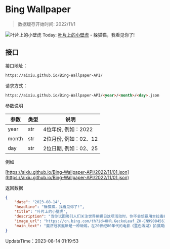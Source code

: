 # Bing Wallpaper

> 数据缓存开始时间: 2022/11/1

![叶片上的小壁虎](https://cn.bing.com/th?id=OHR.GeckoLeaf_ZH-CN9908456174_1920x1080.webp)
Today: [叶片上的小壁虎](https://cn.bing.com/th?id=OHR.GeckoLeaf_ZH-CN9908456174_1920x1080.webp) - 躲猫猫，我看见你了!

## 接口

接口地址：

```html
https://aixiu.github.io/Bing-Wallpaper-API/
```

请求方式：

```html
https://aixiu.github.io/Bing-Wallpaper-API/<year>/<month>/<day>.json
```

参数说明

| 参数 | 类型 | 说明 |
| - | - | - |
| year | str | 4位年份, 例如：2022 |
| month | str | 2位月份, 例如：02、12 |
| day | str | 2位日期, 例如：02、25 |

例如

[https://aixiu.github.io/Bing-Wallpaper-API/2022/11/01.json](https://aixiu.github.io/Bing-Wallpaper-API/2022/11/01.json)

返回数据

```json
{
    "date": "2023-08-14",
    "headline": "躲猫猫，我看见你了!",
    "title": "叶片上的小壁虎",
    "description": "当你试图吸引人们关注世界蜥蜴日这项活动时，你不会想要用吉拉毒蜥、巨蜥，或者更常见的、但仍不讨喜的鬣蜥作为开场白。不，你想要的是一只可爱的小壁虎，就像我们在这张照片中看到的那样。壁虎有1500多种，大小不一，与其他蜥蜴不同的是，它们可以通过发声吸引配偶、威吓敌人和进行各种社交互动。",
    "image_url": "https://cn.bing.com/th?id=OHR.GeckoLeaf_ZH-CN9908456174_1920x1080.webp",
    "main_text": "斐济冠状鬣蜥是一种蜥蜴，在20世纪80年代的电影《蓝色泻湖》拍摄期间被发现。"
}
```

UpdataTime：2023-08-14 01:19:53
